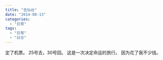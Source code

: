 ```yaml
---
title: "去仙台"
date: "2014-08-13"
categories: 
  - "日常"
tags: 
  - "日常"
  - "日志"
---
```


定了机票。 25号去，30号回。 这是一次决定命运的旅行。 因为花了我不少钱。
